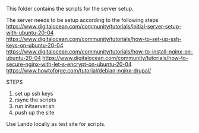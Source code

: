This folder contains the scripts for the server setup.

The server needs to be setup according to the following steps
https://www.digitalocean.com/community/tutorials/initial-server-setup-with-ubuntu-20-04
https://www.digitalocean.com/community/tutorials/how-to-set-up-ssh-keys-on-ubuntu-20-04
https://www.digitalocean.com/community/tutorials/how-to-install-nginx-on-ubuntu-20-04
https://www.digitalocean.com/community/tutorials/how-to-secure-nginx-with-let-s-encrypt-on-ubuntu-20-04
https://www.howtoforge.com/tutorial/debian-nginx-drupal/


STEPS

1) set up ssh keys
2) rsync the scripts
3) run initserver.sh
4) push up the site

Use Lando locally as test site for scripts.
